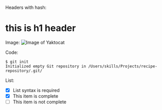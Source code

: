 Headers with hash:
# this is h1 header

Image:
![Image of Yaktocat](https://octodex.github.com/images/yaktocat.png)

Code:
```
$ git init
Initialized empty Git repository in /Users/skills/Projects/recipe-repository/.git/
```

List:
- [x] List syntax is required
- [x] This item is complete
- [ ] This item is not complete
